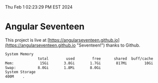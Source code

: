 Thu Feb  1 02:23:29 PM EST 2024

# Angular Seventeen


This project is live at [https://angularseventeen.github.io](https://angularseventeen.github.io "Seventeen!") thanks to Github.

```bash
System Memory
               total        used        free      shared  buff/cache   available
Mem:            15Gi       3.8Gi       1.7Gi       817Mi        10Gi        11Gi
Swap:          8.0Gi       1.8Mi       8.0Gi
System Storage
400M	.
```
